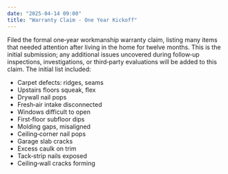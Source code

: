 ```yaml
---
date: "2025-04-14 09:00"
title: "Warranty Claim - One Year Kickoff"
---
```


Filed the formal one‑year workmanship warranty claim, listing many items that needed attention after living in the home for twelve months. This is the initial submission; any additional issues uncovered during follow‑up inspections, investigations, or third‑party evaluations will be added to this claim. The initial list included:

- Carpet defects: ridges, seams  
- Upstairs floors squeak, flex  
- Drywall nail pops  
- Fresh‑air intake disconnected  
- Windows difficult to open  
- First‑floor subfloor dips  
- Molding gaps, misaligned  
- Ceiling‑corner nail pops  
- Garage slab cracks  
- Excess caulk on trim  
- Tack‑strip nails exposed  
- Ceiling‑wall cracks forming